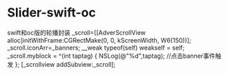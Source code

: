 # Slider-swift-oc
swift和oc版的轮播封装
 _scroll=[[AdverScrollView alloc]initWithFrame:CGRectMake(0, 0, kScreenWidth, W6(150))];
    _scroll.iconArr=_banners;
     __weak typeof(self) weakself = self;
    _scroll.myblock = ^(int taptag) {
        NSLog(@"%d",taptag);
     //点击banner事件触发
    };
    [_scrollview addSubview:_scroll];
